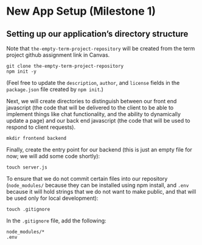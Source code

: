 # New App Setup (Milestone 1)

## Setting up our application’s directory structure

Note that `the-empty-term-project-repository` will be created from the term project github assignment link in Canvas.

```
git clone the-empty-term-project-repository
npm init -y
```

(Feel free to update the `description`, `author`, and `license` fields in the `package.json` file created by `npm init`.)

Next, we will create directories to distinguish between our front end javascript (the code that will be delivered to the client to be able to implement things like chat functionality, and the ability to dynamically update a page) and our back end javascript (the code that will be used to respond to client requests).

```
mkdir frontend backend
```

Finally, create the entry point for our backend (this is just an empty file for now; we will add some code shortly):

```
touch server.js
```

To ensure that we do not commit certain files into our repository (`node_modules/` because they can be installed using npm install, and `.env` because it will hold strings that we do not want to make public, and that will be used only for local development):

```
touch .gitignore
```

In the `.gitignore` file, add the following:

```
node_modules/*
.env
```
